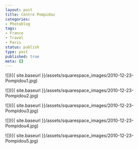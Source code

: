 ```yaml
---
layout: post
title: Centre Pompidou
categories:
- Photoblog
tags:
- France
- Travel
- Paris
status: publish
type: post
published: true
meta: {}
---
```


![]({{ site.baseurl }}/assets/squarespace_images/2010-12-23-Pompidou1.jpg)
   
![]({{ site.baseurl }}/assets/squarespace_images/2010-12-23-Pompidou2.jpg)
   
![]({{ site.baseurl }}/assets/squarespace_images/2010-12-23-Pompidou3.jpg)
   
![]({{ site.baseurl }}/assets/squarespace_images/2010-12-23-Pompidou4.jpg)
   
![]({{ site.baseurl }}/assets/squarespace_images/2010-12-23-Pompidou5.jpg)
